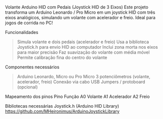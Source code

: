 Volante Arduino HID com Pedais (Joystick HID de 3 Eixos)
Este projeto transforma um Arduino Leonardo / Pro Micro em um joystick HID com três eixos analógicos, simulando um volante com acelerador e freio. Ideal para jogos de corrida no PC!

Funcionalidades
> Simula volante e dois pedais (acelerador e freio)
> Usa a biblioteca Joystick.h para envio HID ao computador
> Inclui zona morta nos eixos para maior precisão
> Faz suavização do volante com média móvel
> Permite calibração fina do centro do volante

Componentes necessários
> Arduino Leonardo, Micro ou Pro Micro
> 3 potenciômetros (volante, acelerador, freio)
> Conexão via cabo USB
> Jumpers / protoboard (opcional)

Mapeamento dos pinos
Pino	Função
A0	Volante
A1	Acelerador
A2	Freio

Bibliotecas necessárias
Joystick.h (Arduino HID Library)
https://github.com/MHeironimus/ArduinoJoystickLibrary
